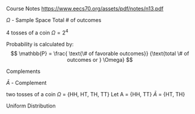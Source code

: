 
Course Notes
https://www.eecs70.org/assets/pdf/notes/n13.pdf



$\Omega$ - Sample Space 
Total # of outcomes

4 tosses of a coin
$\Omega = 2^4$

Probability is calculated by:
$$
\mathbb{P} = \frac{
			\text{\# of favorable outcomes}}
			{\text{total \# of outcomes or } \Omega}
$$


Complements

$\bar{A}$ - Complement

two tosses of a coin
$\Omega$  = {HH, HT, TH, TT}
Let A = {HH, TT}
$\bar{A}$ = {HT, TH}


Uniform Distribution